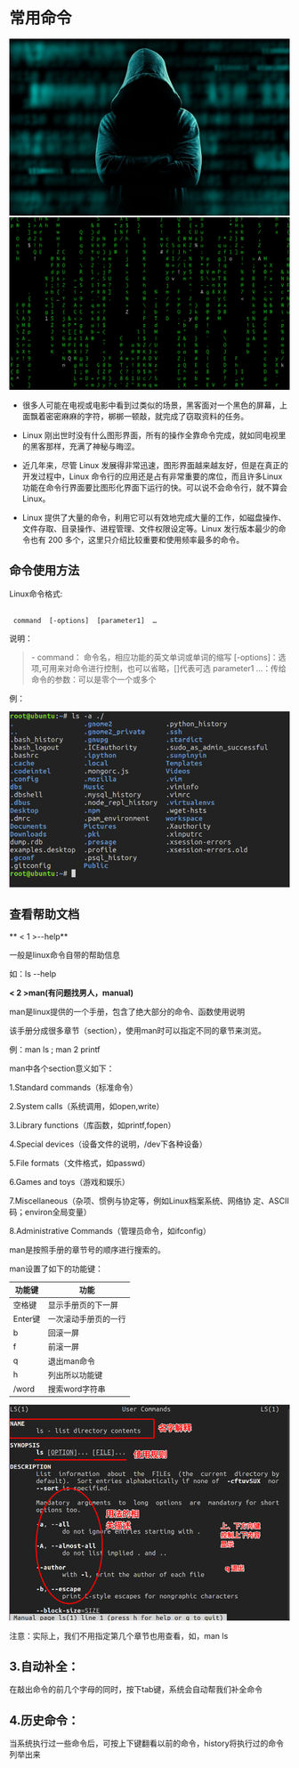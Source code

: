 # 常用命令

![](/assets/01-linux基础-27.jpg)
![](/assets/Untitled.png)

- 很多人可能在电视或电影中看到过类似的场景，黑客面对一个黑色的屏幕，上面飘着密密麻麻的字符，梆梆一顿敲，就完成了窃取资料的任务。

- Linux 刚出世时没有什么图形界面，所有的操作全靠命令完成，就如同电视里的黑客那样，充满了神秘与晦涩。

- 近几年来，尽管 Linux 发展得非常迅速，图形界面越来越友好，但是在真正的开发过程中，Linux 命令行的应用还是占有非常重要的席位，而且许多Linux功能在命令行界面要比图形化界面下运行的快。可以说不会命令行，就不算会 Linux。

- Linux 提供了大量的命令，利用它可以有效地完成大量的工作，如磁盘操作、文件存取、目录操作、进程管理、文件权限设定等。Linux 发行版本最少的命令也有 200 多个，这里只介绍比较重要和使用频率最多的命令。

## 命令使用方法

Linux命令格式:

```

 command  [-options]  [parameter1]  …

```

说明：
> \- command： 命令名，相应功能的英文单词或单词的缩写 
[-options]：选项,可用来对命令进行控制，也可以省略，[]代表可选 
parameter1 …：传给命令的参数：可以是零个一个或多个

例：

![](/assets/Snip20161218_27.png)

## 查看帮助文档

** < 1 >--help**

一般是linux命令自带的帮助信息

如：ls --help

**< 2 >man(有问题找男人，manual)**

man是linux提供的一个手册，包含了绝大部分的命令、函数使用说明

该手册分成很多章节（section），使用man时可以指定不同的章节来浏览。

例：man ls ; man 2 printf

man中各个section意义如下：

1.Standard commands（标准命令）

2.System calls（系统调用，如open,write）

3.Library functions（库函数，如printf,fopen）

4.Special devices（设备文件的说明，/dev下各种设备）

5.File formats（文件格式，如passwd）

6.Games and toys（游戏和娱乐）

7.Miscellaneous（杂项、惯例与协定等，例如Linux档案系统、网络协
定、ASCII 码；environ全局变量）

8.Administrative Commands（管理员命令，如ifconfig）

man是按照手册的章节号的顺序进行搜索的。

man设置了如下的功能键：

|功能键|功能|
| - | - |
|空格键|显示手册页的下一屏|
|Enter键|一次滚动手册页的一行|
|b|回滚一屏|
|f|前滚一屏|
|q|退出man命令|
|h|列出所以功能键|
|/word|搜索word字符串|

![](/assets/Snip20161218_26.png)

注意：实际上，我们不用指定第几个章节也用查看，如，man ls

## 3.自动补全：

在敲出命令的前几个字母的同时，按下tab键，系统会自动帮我们补全命令

## 4.历史命令：

当系统执行过一些命令后，可按上下键翻看以前的命令，history将执行过的命令列举出来

